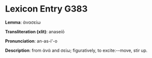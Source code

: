 # Lexicon Entry G383

**Lemma**: ἀνασείω

**Transliteration (xlit)**: anaseíō

**Pronunciation**: an-as-i'-o

**Description**:
from ἀνά and σείω; figuratively, to excite:--move, stir up.
